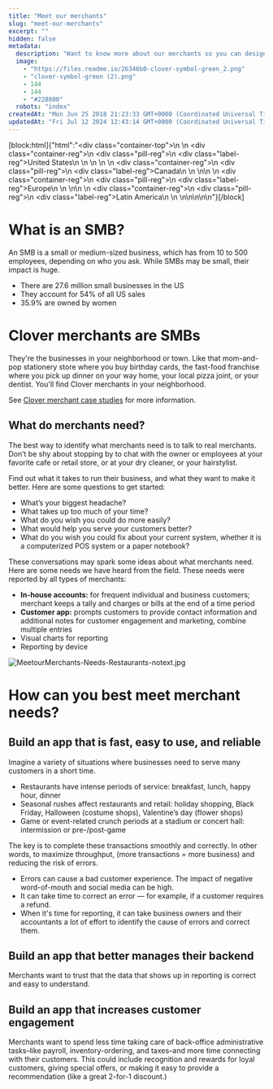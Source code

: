```yaml
---
title: "Meet our merchants"
slug: "meet-our-merchants"
excerpt: ""
hidden: false
metadata: 
  description: "Want to know more about our merchants so you can design the best apps to meet their needs? Read more about the businesses running on Clover."
  image: 
    - "https://files.readme.io/26346b0-clover-symbol-green_2.png"
    - "clover-symbol-green (2).png"
    - 144
    - 144
    - "#228800"
  robots: "index"
createdAt: "Mon Jun 25 2018 21:23:33 GMT+0000 (Coordinated Universal Time)"
updatedAt: "Fri Jul 12 2024 12:43:14 GMT+0000 (Coordinated Universal Time)"
---
```

[block:html]{"html":"<div class=\"container-top\">\n  <!--United States-->\n  <div class=\"container-reg\">\n    <div class=\"pill-reg\">\n      <div class=\"label-reg\">United States</div>\n    </div>\n  </div>\n  \n  <!--Canada-->\n  <div class=\"container-reg\">\n    <div class=\"pill-reg\">\n      <div class=\"label-reg\">Canada</div>\n    </div>\n  </div>\n\n  <!--Europe-->\n  <div class=\"container-reg\">\n    <div class=\"pill-reg\">\n      <div class=\"label-reg\">Europe</div>\n    </div>\n  </div>\n\n  <!--Latin America-->\n  <div class=\"container-reg\">\n    <div class=\"pill-reg\">\n      <div class=\"label-reg\">Latin America</div>\n    </div>\n  </div>\n</div>\n\n\n<!--Css-->\n<style>\n.container-top {\n  top: -15px;\n  position: relative;\n  margin-bottom: -5px;\n}\n\n.container-reg {\n  align-items: center;\n  min-width: auto; \n  width: fit-content;\n  text-align: left;\n  overflow: auto;\n  display: inline-block; \n}\n\n/*Pill format REG*/\n.pill-reg {\n  background: #44BB44;\n  border: .5px solid #44BB44;\n  margin-left: 5px;\n  overflow: auto;\n  display: flex; \n  justify-content: center; \n  align-items: center; \n  border-radius: 10px;\n  height: 1.8rem;\n  margin-top: 10px;\n  margin-bottom: 1.5px; \n  padding: 0 10px; \n}\n\n/*Text FORMAT inside REG pills */\n.pill-reg .label-reg, \n.pill-reg__addon .label-reg \n{\n  font-style: normal;\n  font-weight: normal;\n  font-size: 12px;\n  color: #fff;\n  vertical-align: middle;\n  margin: 0;\n  padding: 0 5px;\n}\n</style>"}[/block]

# What is an SMB?

An SMB is a small or medium-sized business, which has from 10 to 500 employees, depending on who you ask. While SMBs may be small, their impact is huge.

- There are 27.6 million small businesses in the US
- They account for 54% of all US sales
- 35.9% are owned by women

# Clover merchants are SMBs

They're the businesses in your neighborhood or town. Like that mom-and-pop stationery store where you buy birthday cards, the fast-food franchise where you pick up dinner on your way home, your local pizza joint, or your dentist. You'll find Clover merchants in your neighborhood.

See <a href="https://blog.clover.com/meet-the-merchant/" target="_blank">Clover merchant case studies</a> for more information.

## What do merchants need?

The best way to identify what merchants need is to talk to real merchants. Don’t be shy about stopping by to chat with the owner or employees at your favorite cafe or retail store, or at your dry cleaner, or your hairstylist.

Find out what it takes to run their business, and what they want to make it better. Here are some questions to get started:

- What’s your biggest headache?
- What takes up too much of your time?
- What do you wish you could do more easily?
- What would help you serve your customers better?
- What do you wish you could fix about your current system, whether it is a computerized POS system or a paper notebook?

These conversations may spark some ideas about what merchants need. Here are some needs we have heard from the field. These needs were reported by all types of merchants:

- **In-house accounts:** for frequent individual and business customers; merchant keeps a tally and charges or bills at the end of a time period
- **Customer app:** prompts customers to provide contact information and additional notes for customer engagement and marketing, combine multiple entries
- Visual charts for reporting
- Reporting by device

![](https://files.readme.io/cd29ce4-MeetourMerchants-Needs-Restaurants-notext.jpg "MeetourMerchants-Needs-Restaurants-notext.jpg")

# How can you best meet merchant needs?

## Build an app that is fast, easy to use, and reliable

Imagine a variety of situations where businesses need to serve many customers in a short time.

- Restaurants have intense periods of service: breakfast, lunch, happy hour, dinner
- Seasonal rushes affect restaurants and retail: holiday shopping, Black Friday, Halloween (costume shops), Valentine’s day (flower shops)
- Game or event-related crunch periods at a stadium or concert hall: intermission or pre-/post-game

The key is to complete these transactions smoothly and correctly. In other words, to maximize throughput, (more transactions = more business) and reducing the risk of errors.

- Errors can cause a bad customer experience. The impact of negative word-of-mouth and social media can be high.
- It can take time to correct an error — for example, if a customer requires a refund.
- When it's time for reporting, it can take business owners and their accountants a lot of effort to identify the cause of errors and correct them.

## Build an app that better manages their backend

Merchants want to trust that the data that shows up in reporting is correct and easy to understand.

## Build an app that increases customer engagement

Merchants want to spend less time taking care of back-office administrative tasks–like payroll, inventory-ordering, and taxes–and more time connecting with their customers. This could include recognition and rewards for loyal customers, giving special offers, or making it easy to provide a recommendation (like a great 2-for-1 discount.)
